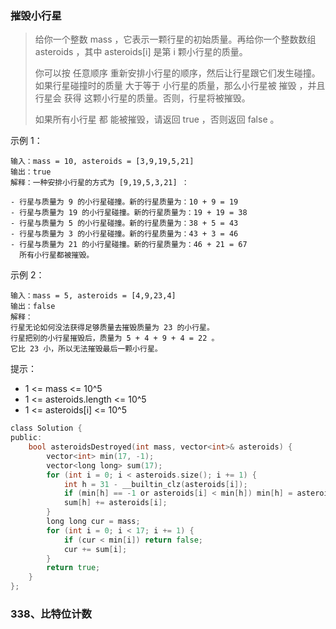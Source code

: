 ### 摧毁小行星

> 给你一个整数 mass ，它表示一颗行星的初始质量。再给你一个整数数组 asteroids ，其中 asteroids[i] 是第 i 颗小行星的质量。
>
> 你可以按 任意顺序 重新安排小行星的顺序，然后让行星跟它们发生碰撞。如果行星碰撞时的质量 大于等于 小行星的质量，那么小行星被 摧毁 ，并且行星会 获得 这颗小行星的质量。否则，行星将被摧毁。
>
> 如果所有小行星 都 能被摧毁，请返回 true ，否则返回 false 。
>

示例 1：

```
输入：mass = 10, asteroids = [3,9,19,5,21]
输出：true
解释：一种安排小行星的方式为 [9,19,5,3,21] ：

- 行星与质量为 9 的小行星碰撞。新的行星质量为：10 + 9 = 19
- 行星与质量为 19 的小行星碰撞。新的行星质量为：19 + 19 = 38
- 行星与质量为 5 的小行星碰撞。新的行星质量为：38 + 5 = 43
- 行星与质量为 3 的小行星碰撞。新的行星质量为：43 + 3 = 46
- 行星与质量为 21 的小行星碰撞。新的行星质量为：46 + 21 = 67
  所有小行星都被摧毁。
```

示例 2：

```
输入：mass = 5, asteroids = [4,9,23,4]
输出：false
解释：
行星无论如何没法获得足够质量去摧毁质量为 23 的小行星。
行星把别的小行星摧毁后，质量为 5 + 4 + 9 + 4 = 22 。
它比 23 小，所以无法摧毁最后一颗小行星。
```


提示：

- 1 <= mass <= 10^5
- 1 <= asteroids.length <= 10^5
- 1 <= asteroids[i] <= 10^5

```go
class Solution {
public:
    bool asteroidsDestroyed(int mass, vector<int>& asteroids) {
        vector<int> min(17, -1);
        vector<long long> sum(17);
        for (int i = 0; i < asteroids.size(); i += 1) {
            int h = 31 - __builtin_clz(asteroids[i]);
            if (min[h] == -1 or asteroids[i] < min[h]) min[h] = asteroids[i];
            sum[h] += asteroids[i];
        }
        long long cur = mass;
        for (int i = 0; i < 17; i += 1) {
            if (cur < min[i]) return false;
            cur += sum[i];
        }
        return true;
    }
};
```

### 338、比特位计数

